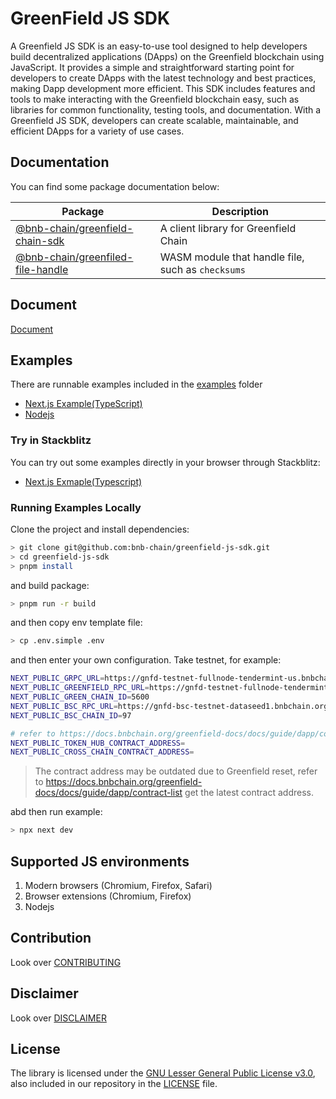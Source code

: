 # GreenField JS SDK
A Greenfield JS SDK is an easy-to-use tool designed to help developers build decentralized applications (DApps) on the Greenfield blockchain using JavaScript. It provides a simple and straightforward starting point for developers to create DApps with the latest technology and best practices, making Dapp development more efficient. This SDK includes features and tools to make interacting with the Greenfield blockchain easy, such as libraries for common functionality, testing tools, and documentation. With a Greenfield JS SDK, developers can create scalable, maintainable, and efficient DApps for a variety of use cases.

## Documentation

You can find some package documentation below:

| Package | Description |
| --- | --- |
| [@bnb-chain/greenfield-chain-sdk](./packages/chain-sdk/README.md) | A client library for Greenfield Chain |
| [@bnb-chain/greenfiled-file-handle](./packages/file-handle/README.md) | WASM module that handle file, such as `checksums` |

## Document
[Document](./packages/chain-sdk/README.md)

## Examples

There are runnable examples included in the [examples](./examples/) folder

* [Next.js Example(TypeScript)](./examples/nextjs/README.md)
* [Nodejs](./examples/nodejs/README.md)

### Try in Stackblitz

You can try out some examples directly in your browser through Stackblitz:

* [Next.js Exmaple(Typescript)](https://stackblitz.com/edit/github-kikred?file=src%2Fpages%2Ftx.tsx)

### Running Examples Locally

Clone the project and install dependencies:
```bash
> git clone git@github.com:bnb-chain/greenfield-js-sdk.git
> cd greenfield-js-sdk
> pnpm install
```

and build package:
```bash
> pnpm run -r build
```

and then copy env template file:
```bash
> cp .env.simple .env
```

and then enter your own configuration. Take testnet, for example:
```bash
NEXT_PUBLIC_GRPC_URL=https://gnfd-testnet-fullnode-tendermint-us.bnbchain.org
NEXT_PUBLIC_GREENFIELD_RPC_URL=https://gnfd-testnet-fullnode-tendermint-us.bnbchain.org
NEXT_PUBLIC_GREEN_CHAIN_ID=5600
NEXT_PUBLIC_BSC_RPC_URL=https://gnfd-bsc-testnet-dataseed1.bnbchain.org
NEXT_PUBLIC_BSC_CHAIN_ID=97

# refer to https://docs.bnbchain.org/greenfield-docs/docs/guide/dapp/contract-list
NEXT_PUBLIC_TOKEN_HUB_CONTRACT_ADDRESS=
NEXT_PUBLIC_CROSS_CHAIN_CONTRACT_ADDRESS=
```

> The contract address may be outdated due to Greenfield reset, refer to https://docs.bnbchain.org/greenfield-docs/docs/guide/dapp/contract-list get the latest contract address.


abd then run example:
```bash
> npx next dev
```

## Supported JS environments

1. Modern browsers (Chromium, Firefox, Safari)
2. Browser extensions (Chromium, Firefox)
3. Nodejs

## Contribution

Look over [CONTRIBUTING](./CONTRIBUTING.md)


## Disclaimer

Look over [DISCLAIMER](./DISCLAIMER.md)

## License

The library is licensed under the
[GNU Lesser General Public License v3.0](https://www.gnu.org/licenses/lgpl-3.0.en.html),
also included in our repository in the [LICENSE](./LICENSE) file.
